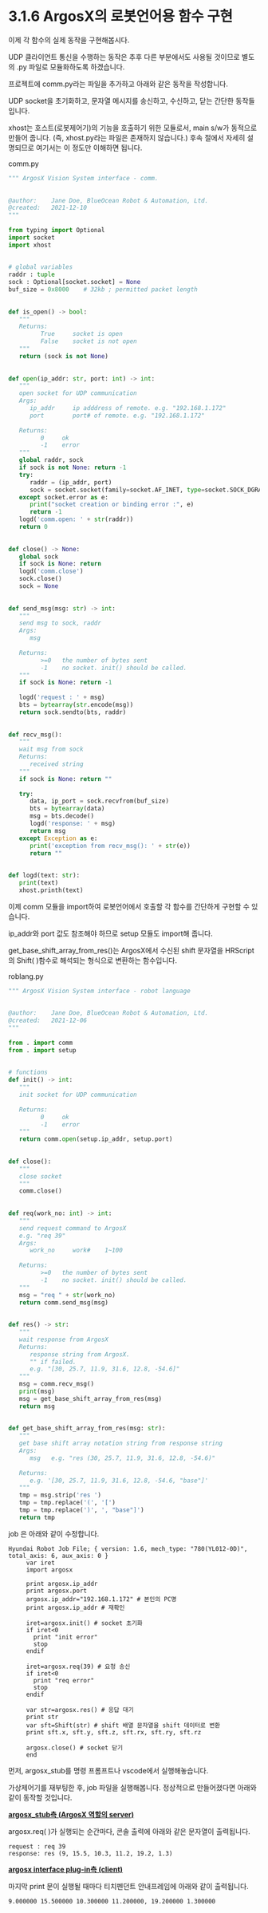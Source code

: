 # 3.1.6 ArgosX의 로봇언어용 함수 구현

이제 각 함수의 실제 동작을 구현해봅시다.

UDP 클라이언트 통신을 수행하는 동작은 추후 다른 부분에서도 사용될 것이므로 별도의 .py 파일로 모듈화하도록 하겠습니다.

프로젝트에 comm.py라는 파일을 추가하고 아래와 같은 동작을 작성합니다.

UDP socket을 초기화하고, 문자열 메시지를 송신하고, 수신하고, 닫는 간단한 동작들입니다.

xhost는 호스트(로봇제어기)의 기능을 호출하기 위한 모듈로서, main s/w가 동적으로 만들어 줍니다. (즉, xhost.py라는 파일은 존재하지 않습니다.) 후속 절에서 자세히 설명되므로 여기서는 이 정도만 이해하면 됩니다.


comm.py
``` python 
""" ArgosX Vision System interface - comm.
 
 
@author:    Jane Doe, BlueOcean Robot & Automation, Ltd.
@created:   2021-12-10
"""
 
from typing import Optional
import socket
import xhost
 
 
# global variables
raddr : tuple
sock : Optional[socket.socket] = None
buf_size = 0x8000    # 32kb ; permitted packet length
 
 
def is_open() -> bool:
   """
   Returns:
         True     socket is open
         False    socket is not open
   """
   return (sock is not None)
 
 
def open(ip_addr: str, port: int) -> int:
   """
   open socket for UDP communication
   Args:
      ip_addr     ip adddress of remote. e.g. "192.168.1.172"
      port        port# of remote. e.g. "192.168.1.172"
 
   Returns:
         0     ok
         -1    error
   """
   global raddr, sock
   if sock is not None: return -1
   try:
      raddr = (ip_addr, port)
      sock = socket.socket(family=socket.AF_INET, type=socket.SOCK_DGRAM)
   except socket.error as e:
      print("socket creation or binding error :", e)
      return -1
   logd('comm.open: ' + str(raddr))
   return 0
 
 
def close() -> None:
   global sock
   if sock is None: return
   logd('comm.close')
   sock.close()
   sock = None
 
 
def send_msg(msg: str) -> int:
   """
   send msg to sock, raddr
   Args:
      msg
 
   Returns:
         >=0   the number of bytes sent
         -1    no socket. init() should be called.
   """
   if sock is None: return -1
 
   logd('request : ' + msg)
   bts = bytearray(str.encode(msg))
   return sock.sendto(bts, raddr)
 
 
def recv_msg():
   """
   wait msg from sock
   Returns:
      received string
   """
   if sock is None: return ""
 
   try:
      data, ip_port = sock.recvfrom(buf_size)
      bts = bytearray(data)
      msg = bts.decode()
      logd('response: ' + msg)
      return msg
   except Exception as e:
      print('exception from recv_msg(): ' + str(e))
      return ""
 
 
def logd(text: str):
   print(text)
   xhost.printh(text)
```

이제 comm 모듈을 import하여 로봇언어에서 호출할 각 함수를 간단하게 구현할 수 있습니다.

ip_addr와 port 값도 참조해야 하므로 setup 모듈도 import해 줍니다.

get_base_shift_array_from_res()는 ArgosX에서 수신된 shift 문자열을 HRScript의 Shift( )함수로 해석되는 형식으로 변환하는 함수입니다.


roblang.py
``` python 
""" ArgosX Vision System interface - robot language
 
 
@author:    Jane Doe, BlueOcean Robot & Automation, Ltd.
@created:   2021-12-06
"""
 
from . import comm
from . import setup
 
 
# functions
def init() -> int:
   """
   init socket for UDP communication
 
   Returns:
         0     ok
         -1    error
   """
   return comm.open(setup.ip_addr, setup.port)
 
 
def close():
   """
   close socket
   """
   comm.close()
 
 
def req(work_no: int) -> int:
   """
   send request command to ArgosX
   e.g. "req 39"
   Args:
      work_no     work#    1~100
 
   Returns:
         >=0   the number of bytes sent
         -1    no socket. init() should be called.
   """
   msg = "req " + str(work_no)
   return comm.send_msg(msg)
 
 
def res() -> str:
   """
   wait response from ArgosX
   Returns:
      response string from ArgosX.
      "" if failed.
      e.g. "[30, 25.7, 11.9, 31.6, 12.8, -54.6]"
   """
   msg = comm.recv_msg()
   print(msg)
   msg = get_base_shift_array_from_res(msg)
   return msg
 
 
def get_base_shift_array_from_res(msg: str):
   """
   get base shift array notation string from response string
   Args:
      msg   e.g. "res (30, 25.7, 11.9, 31.6, 12.8, -54.6)"
    
   Returns:
      e.g. '[30, 25.7, 11.9, 31.6, 12.8, -54.6, "base"]'
   """
   tmp = msg.strip('res ')
   tmp = tmp.replace('(', '[')
   tmp = tmp.replace(')', ', "base"]')
   return tmp
```

job 은 아래와 같이 수정합니다.


```
Hyundai Robot Job File; { version: 1.6, mech_type: "780(YL012-0D)", total_axis: 6, aux_axis: 0 }
     var iret
     import argosx
      
     print argosx.ip_addr
     print argosx.port
     argosx.ip_addr="192.168.1.172" # 본인의 PC명
     print argosx.ip_addr # 재확인
      
     iret=argosx.init() # socket 초기화
     if iret<0
       print "init error"
       stop
     endif
      
     iret=argosx.req(39) # 요청 송신
     if iret<0
       print "req error"
       stop
     endif
      
     var str=argosx.res() # 응답 대기
     print str
     var sft=Shift(str) # shift 배열 문자열을 shift 데이터로 변환
     print sft.x, sft.y, sft.z, sft.rx, sft.ry, sft.rz
 
     argosx.close() # socket 닫기
     end
```

먼저, argosx_stub를 명령 프롬프트나 vscode에서 실행해놓습니다.

가상제어기를 재부팅한 후, job 파일을 실행해봅니다. 정상적으로 만들어졌다면 아래와 같이 동작할 것입니다.



<U>__argosx_stub측 (ArgosX 역할의 server)__ </U>

argosx.req( )가 실행되는 순간마다, 콘솔 출력에 아래와 같은 문자열이 출력됩니다.
```
request : req 39
response: res (9, 15.5, 10.3, 11.2, 19.2, 1.3)
```

<U>__argosx interface plug-in측 (client)__</U>

마지막 print 문이 실행될 때마다 티치펜던트 안내프레임에 아래와 같이 출력됩니다.
```
9.000000 15.500000 10.300000 11.200000, 19.200000 1.300000
```